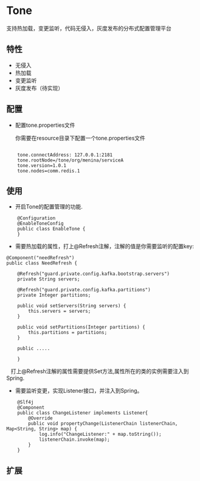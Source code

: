 # Tone
支持热加载，变更监听，代码无侵入，灰度发布的分布式配置管理平台

特性
--------
- 无侵入
- 热加载
- 变更监听
- 灰度发布（待实现）

配置
------

- 配置tone.properties文件

  你需要在resource目录下配置一个tone.properties文件

``` properties
    
    tone.connectAddress: 127.0.0.1:2181
    tone.rootNode=/tone/org/menina/serviceA
    tone.version=1.0.1
    tone.nodes=comm.redis.1

```

使用
------

 - 开启Tone的配置管理的功能.  

```
    @Configuration
    @EnableToneConfig
    public class EnableTone {
    }
```
 
 - 需要热加载的属性，打上@Refresh注解，注解的值是你需要监听的配置key:

```
@Component("needRefresh")
public class NeedRefresh {

    @Refresh("guard.private.config.kafka.bootstrap.servers")
    private String servers;

    @Refresh("guard.private.config.kafka.partitions")
    private Integer partitions;

    public void setServers(String servers) {
        this.servers = servers;
    }

    public void setPartitions(Integer partitions) {
        this.partitions = partitions;
    }
    
    public .....
    
    }

```
    打上@Refresh注解的属性需要提供Set方法,属性所在的类的实例需要注入到Spring.
   
 - 需要监听变更，实现Listener接口，并注入到Spring。
   
```
    @Slf4j
    @Component
    public class ChangeListener implements Listener{
        @Override
        public void propertyChange(ListenerChain listenerChain, Map<String, String> map) {
            log.info("ChangeListener:" + map.toString());
            listenerChain.invoke(map);
        }
    }
```
  
扩展
------

  
